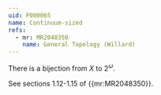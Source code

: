 ```yaml
---
uid: P000065
name: Continuum-sized
refs:
  - mr: MR2048350
    name: General Topology (Willard)
---
```

There is a bijection from $X$ to $2^\omega$.

See sections 1.12-1.15 of {{mr:MR2048350}}.
